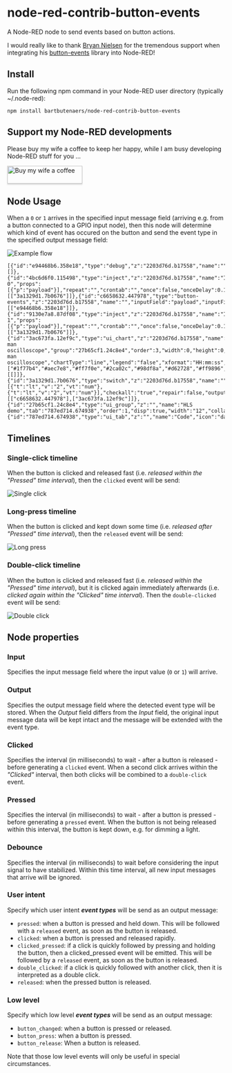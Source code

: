# node-red-contrib-button-events
A Node-RED node to send events based on button actions.

I would really like to thank [Bryan Nielsen](https://github.com/bnielsen1965) for the tremendous support when integrating his [button-events](https://github.com/bnielsen1965/button-events) library into Node-RED!

## Install
Run the following npm command in your Node-RED user directory (typically ~/.node-red):
```
npm install bartbutenaers/node-red-contrib-button-events
```

## Support my Node-RED developments

Please buy my wife a coffee to keep her happy, while I am busy developing Node-RED stuff for you ...

<a href="https://www.buymeacoffee.com/bartbutenaers" target="_blank"><img src="https://www.buymeacoffee.com/assets/img/custom_images/orange_img.png" alt="Buy my wife a coffee" style="height: 41px !important;width: 174px !important;box-shadow: 0px 3px 2px 0px rgba(190, 190, 190, 0.5) !important;-webkit-box-shadow: 0px 3px 2px 0px rgba(190, 190, 190, 0.5) !important;" ></a>

## Node Usage

When a `0` or `1` arrives in the specified input message field (arriving e.g. from a button connected to a GPIO input node), then this node will determine which kind of event has occured on the button and send the event type in the specified output message field:

![Example flow](https://user-images.githubusercontent.com/14224149/94481191-a56e5580-01d7-11eb-8a3c-a0f13883eb0c.png)
```
[{"id":"e94468b6.358e18","type":"debug","z":"2203d76d.b17558","name":"","active":true,"tosidebar":true,"console":false,"tostatus":false,"complete":"false","statusVal":"","statusType":"auto","x":950,"y":260,"wires":[]},{"id":"4bc6d6f0.115498","type":"inject","z":"2203d76d.b17558","name":"Inject 0","props":[{"p":"payload"}],"repeat":"","crontab":"","once":false,"onceDelay":0.1,"topic":"","payload":"0","payloadType":"num","x":350,"y":260,"wires":[["3a1329d1.7b0676"]]},{"id":"c6658632.447978","type":"button-events","z":"2203d76d.b17558","name":"","inputField":"payload","inputFieldType":"msg","outputField":"payload","outputFieldType":"msg","idleValue":"1","clickedInterval":"200","pressedInterval":"1000","debounceInterval":30,"triggerPressed":true,"triggerClicked":true,"triggerClickedPressed":true,"triggerDoubleClicked":true,"triggerReleased":true,"buttonChanged":false,"buttonPress":true,"buttonRelease":true,"x":720,"y":260,"wires":[["e94468b6.358e18"]]},{"id":"9130e7a8.87df08","type":"inject","z":"2203d76d.b17558","name":"Inject 1","props":[{"p":"payload"}],"repeat":"","crontab":"","once":false,"onceDelay":0.1,"topic":"","payload":"1","payloadType":"num","x":350,"y":320,"wires":[["3a1329d1.7b0676"]]},{"id":"3ac673fa.12ef9c","type":"ui_chart","z":"2203d76d.b17558","name":"Poor man oscilloscope","group":"27b65cf1.24c8e4","order":3,"width":0,"height":0,"label":"Poor man oscilloscope","chartType":"line","legend":"false","xformat":"HH:mm:ss","interpolate":"step","nodata":"","dot":false,"ymin":"0","ymax":"2","removeOlder":1,"removeOlderPoints":"","removeOlderUnit":"3600","cutout":0,"useOneColor":false,"useUTC":false,"colors":["#1f77b4","#aec7e8","#ff7f0e","#2ca02c","#98df8a","#d62728","#ff9896","#9467bd","#c5b0d5"],"useOldStyle":false,"outputs":1,"x":740,"y":320,"wires":[[]]},{"id":"3a1329d1.7b0676","type":"switch","z":"2203d76d.b17558","name":"","property":"payload","propertyType":"msg","rules":[{"t":"lt","v":"2","vt":"num"},{"t":"lt","v":"2","vt":"num"}],"checkall":"true","repair":false,"outputs":2,"x":530,"y":280,"wires":[["c6658632.447978"],["3ac673fa.12ef9c"]]},{"id":"27b65cf1.24c8e4","type":"ui_group","z":"","name":"HLS demo","tab":"787ed714.674938","order":1,"disp":true,"width":"12","collapse":false},{"id":"787ed714.674938","type":"ui_tab","z":"","name":"Code","icon":"dashboard","order":1,"disabled":false,"hidden":false}]
```

## Timelines

### Single-click timeline

When the button is clicked and released fast (i.e. *released within the "Pressed" time interval*), then the `clicked` event will be send:

![Single click](https://user-images.githubusercontent.com/14224149/94895529-eb534400-048b-11eb-8757-91b622a0d9b2.png)

### Long-press timeline

When the button is clicked and kept down some time (i.e. *released after "Pressed" time interval*), then the `released` event will be send:

![Long press](https://user-images.githubusercontent.com/14224149/94895666-2a819500-048c-11eb-8f86-fccca530827b.png)

### Double-click timeline

When the button is clicked and released fast (i.e. *released within the "Pressed" time interval*), but it is clicked again immediately afterwards (i.e. *clicked again within the "Clicked" time interval*).  Then the `double-clicked` event will be send:

![Double click](https://user-images.githubusercontent.com/14224149/94895755-4be28100-048c-11eb-8b28-e6857adfe24c.png)

## Node properties

### Input
Specifies the input message field where the input value (`0` or `1`) will arrive.

### Output
Specifies the output message field where the detected event type will be stored.  When the *Output* field differs from the *Input* field, the original input message data will be kept intact and the message will be extended with the event type.

### Clicked
Specifies the interval (in milliseconds) to wait - after a button is released - before generating a `clicked` event.  When a second click arrives within the *"Clicked"* interval, then both clicks will be combined to a `double-click` event.

### Pressed
Specifies the interval (in milliseconds) to wait - after a button is pressed - before generating a `pressed` event.  When the button is not being released within this interval, the button is kept down, e.g. for dimming a light.

### Debounce
Specifies the interval (in milliseconds) to wait before considering the input signal to have stabilized.  Within this time interval, all new input messages that arrive will be ignored.

### User intent
Specify which user intent ***event types*** will be send as an output message:

+ `pressed`: when a button is pressed and held down. This will be followed with a `released` event, as soon as the button is released.
+ `clicked`: when a button is pressed and released rapidly.
+ `clicked_pressed`: if a click is quickly followed by pressing and holding the button, then a clicked_pressed event will be emitted. This will be followed by a `released` event, as soon as the button is released.
+ `double_clicked`: if a click is quickly followed with another click, then it is interpreted as a double click.
+ `released`: when the pressed button is released.

### Low level
Specify which low level ***event types*** will be send as an output message:

+ `button_changed`: when a button is pressed or released.
+ `button_press`: when a button is pressed.
+ `button_release`: When a button is released.

Note that those low level events will only be useful in special circumstances.
